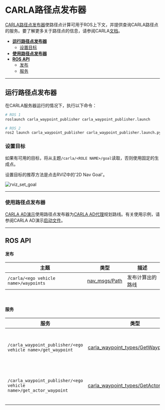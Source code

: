 # CARLA路径点发布器

[CARLA路径点发布器](https://github.com/carla-simulator/ros-bridge/tree/master/carla_waypoint_publisher)使路径点计算可用于ROS上下文，并提供查询CARLA路径点的服务。要了解更多关于路径点的信息，请参阅CARLA[文档](https://carla.readthedocs.io/en/latest/core_map/#navigation-in-carla)。

- [__运行路径点发布器__](#运行路径点发布器)
    - [设置目标](#设置目标)
- [__使用路径点发布器__](#使用路径点发布器)
- [__ROS API__](#ros-api)
    - [发布](#发布)
    - [服务](#服务)

---

## 运行路径点发布器

在CARLA服务器运行的情况下，执行以下命令：

```sh
# ROS 1
roslaunch carla_waypoint_publisher carla_waypoint_publisher.launch

# ROS 2
ros2 launch carla_waypoint_publisher carla_waypoint_publisher.launch.py
```

### 设置目标

如果有可用的目标，将从主题`/carla/<ROLE NAME>/goal`读取，否则使用固定的生成点。

设置目标的推荐方法是点击RVIZ中的'2D Nav Goal'。

![rviz_set_goal](images/rviz_set_start_goal.png)

---

### 使用路径点发布器

[CARLA AD演示](carla_ad_demo.md)使用路径点发布器为[CARLA AD代理](carla_ad_agent.md)规划路线。有关使用示例，请参阅CARLA AD演示[启动文件](https://github.com/carla-simulator/ros-bridge/blob/ros2/carla_ad_demo/launch/carla_ad_demo_with_scenario.launch)。

---

## ROS API

#### 发布

| 主题 | 类型 | 描述 |
|-------|------|-------------|
| `/carla/<ego vehicle name>/waypoints` | [nav_msgs/Path](https://docs.ros.org/en/api/nav_msgs/html/msg/Path.html) | 发布计算出的路线 |

<br>

#### 服务

| 服务 | 类型 | 描述 |
|-------|------|-------------|
| `/carla_waypoint_publisher/<ego vehicle name>/get_waypoint` | [carla_waypoint_types/GetWaypoint](https://github.com/carla-simulator/ros-bridge/blob/ros2/carla_waypoint_types/srv/GetWaypoint.srv) | 获取特定位置的路径点 |
| `/carla_waypoint_publisher/<ego vehicle name>/get_actor_waypoint` | [carla_waypoint_types/GetActorWaypoint](https://github.com/carla-simulator/ros-bridge/blob/ros2/carla_waypoint_types/srv/GetActorWaypoint.srv) | 获取actor ID的路径点 |

<br>

